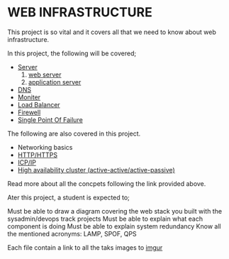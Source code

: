 # WEB INFRASTRUCTURE

This project is so vital and it covers all that we need to know about web infrastructure.

In this project, the following will be covered;

<ul>
<li><a href="www.server.com">Server</a>
<ol><li><a href="https://en.wikipedia.org/wiki/Web_server">web server</a></li>
<li><a href="https://en.wikipedia.org/wiki/Application_server">application server</a></li>
</ol>
</li>
<li><a href="https://en.wikipedia.org/wiki/Domain_Name_System">DNS</a></li>
<li><a href="https://en.wikipedia.org/wiki/Monitor">Moniter</a></li>
<li><a href="https://www.thegeekstuff.com/2016/01/load-balancer-intro/">Load Balancer</a></li>
<li><a href="https://www.webopedia.com/definitions/firewall/">Firewell</a></li>
<li><a href="https://en.wikipedia.org/wiki/Single_point_of_failure">Single Point Of Failure</a></li>
</ul>

The following are also covered in this project.
<ul>
<li>Networking basics</li>
<li><a href="https://www.instantssl.com/http-vs-https">HTTP/HTTPS</a></li>
<li><a href="https://www.techtarget.com/searchnetworking/definition/TCP-IP">ICP/IP</a></li>
<li><a href="https://docs.oracle.com/cd/E17904_01/core.1111/e10106/intro.htm#ASHIA712">High availability cluster (active-active/active-passive)</a></li>
</ul>
Read more about all the concpets following the link provided above.

Ater this project, a student is expected to;

Must be able to draw a diagram covering the web stack you built with the sysadmin/devops track projects
Must be able to explain what each component is doing
Must be able to explain system redundancy
Know all the mentioned acronyms: LAMP, SPOF, QPS

Each file contain a link to all the taks images to <a href="https://mosesoyet.imgur.com/all">imgur</a>
